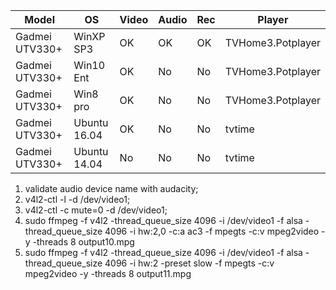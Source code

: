 Model|OS|Video|Audio|Rec|Player
-|-|-|-|-|-
Gadmei UTV330+|WinXP SP3|OK|OK|OK|TVHome3.Potplayer
Gadmei UTV330+|Win10 Ent|OK|No|No|TVHome3.Potplayer
Gadmei UTV330+|Win8 pro|OK|No|No|TVHome3.Potplayer
Gadmei UTV330+|Ubuntu 16.04|OK|No|No|tvtime
Gadmei UTV330+|Ubuntu 14.04|No|No|No|tvtime

1. validate audio device name with audacity;
2. v4l2-ctl -l -d /dev/video1;
3. v4l2-ctl -c mute=0 -d /dev/video1;
4. sudo ffmpeg -f v4l2 -thread_queue_size 4096 -i /dev/video1 -f alsa -thread_queue_size 4096 -i hw:2,0 -c:a ac3 -f mpegts -c:v mpeg2video -y -threads 8 output10.mpg
5. sudo ffmpeg -f v4l2 -thread_queue_size 4096 -i /dev/video1 -f alsa -thread_queue_size 4096 -i hw:2 -preset slow -f mpegts -c:v mpeg2video -y -threads 8 output11.mpg
